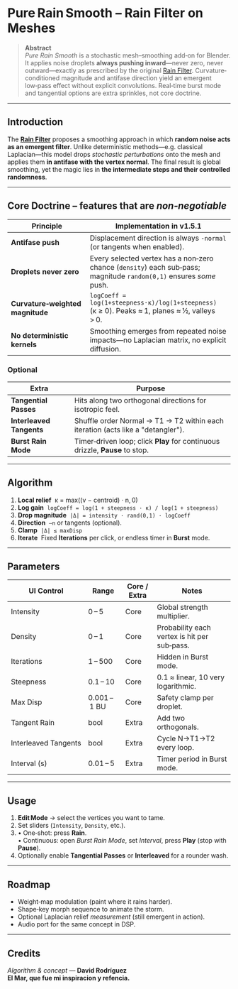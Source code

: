 # Pure Rain Smooth – Rain Filter on Meshes

> **Abstract**  
> *Pure Rain Smooth* is a stochastic mesh–smoothing add‑on for Blender.  It applies noise droplets **always pushing inward**—never zero, never outward—exactly as prescribed by the original [Rain Filter](https://github.com/infamedavid/NoiseFilter).  Curvature‐conditioned magnitude and antifase direction yield an emergent low‑pass effect without explicit convolutions.  Real‑time burst mode and tangential options are extra sprinkles, not core doctrine.

---

## Introduction

The [**Rain Filter**](https://github.com/infamedavid/NoiseFilter/tree/main) proposes a smoothing approach in which **random noise acts as an emergent filter**.  Unlike deterministic methods—e.g. classical Laplacian—this model drops *stochastic perturbations* onto the mesh and applies them **in antifase with the vertex normal**. The final result is global smoothing, yet the magic lies in **the intermediate steps and their controlled randomness**.

---

## Core Doctrine – features that are *non‑negotiable*

| Principle | Implementation in v1.5.1 |
|-----------|--------------------------|
| **Antifase push** | Displacement direction is always `‑normal` (or tangents when enabled). |
| **Droplets never zero** | Every selected vertex has a non‑zero chance (`density`) each sub‑pass; magnitude `random(0,1)` ensures *some* push. |
| **Curvature‑weighted magnitude** | `logCoeff = log(1+steepness·κ)/log(1+steepness)` (κ ≥ 0). Peaks ≈ 1, planes ≈ ½, valleys > 0. |
| **No deterministic kernels** | Smoothing emerges from repeated noise impacts—no Laplacian matrix, no explicit diffusion. |

### Optional 

| Extra | Purpose |
|-------|---------|
| **Tangential Passes** | Hits along two orthogonal directions for isotropic feel. |
| **Interleaved Tangents** | Shuffle order Normal → T1 → T2 within each iteration (acts like a "detangler"). |
| **Burst Rain Mode** | Timer‑driven loop; click **Play** for continuous drizzle, **Pause** to stop. |

---

## Algorithm

1. **Local relief**  κ = max((v − centroid) · n, 0)  
2. **Log gain**  `logCoeff = log(1 + steepness · κ) / log(1 + steepness)`  
3. **Drop magnitude**  `|Δ| = intensity · rand(0,1) · logCoeff`  
4. **Direction**  `–n` or tangents (optional).  
5. **Clamp**  `|Δ| ≤ maxDisp`  
6. **Iterate**  Fixed **Iterations** per click, or endless timer in **Burst** mode.

---

## Parameters

| UI Control | Range | Core / Extra | Notes |
|------------|-------|--------------|-------|
| Intensity | 0 – 5 | Core | Global strength multiplier. |
| Density | 0 – 1 | Core | Probability each vertex is hit per sub‑pass. |
| Iterations | 1 – 500 | Core | Hidden in Burst mode. |
| Steepness | 0.1 – 10 | Core | 0.1 ≈ linear, 10 very logarithmic. |
| Max Disp | 0.001 – 1 BU | Core | Safety clamp per droplet. |
| Tangent Rain | bool | Extra | Add two orthogonals. |
| Interleaved Tangents | bool | Extra | Cycle N→T1→T2 every loop. |
| Interval (s) | 0.01 – 5 | Extra | Timer period in Burst mode. |

---

## Usage

1. **Edit Mode** → select the vertices you want to tame.  
2. Set sliders (`Intensity`, `Density`, etc.).  
3. • One‑shot: press **Rain**.  
   • Continuous: open *Burst Rain Mode*, set *Interval*, press **Play** (stop with **Pause**).  
4. Optionally enable **Tangential Passes** or **Interleaved** for a rounder wash.

---

## Roadmap

* Weight‑map modulation (paint where it rains harder).  
* Shape‑key morph sequence to animate the storm.  
* Optional Laplacian relief *measurement* (still emergent in action).  
* Audio port for the same concept in DSP.

---

## Credits

*Algorithm & concept* — **David Rodríguez**  
**El Mar, que fue mi inspiracion y refencia.**


